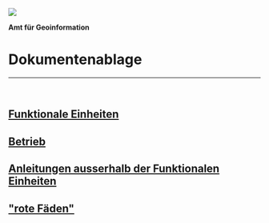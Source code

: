 ![](https://https://github.com/bjsvwcur/DockTick/blob/master/Logo.png)

**Amt für Geoinformation**
# Dokumentenablage

---

&nbsp;

## [Funktionale Einheiten](https://github.com/bjsvwcur/DockTick_Funktionale_Einheiten)
## [Betrieb](https://github.com/bjsvwcur/DockTick_Betrieb)
## [Anleitungen ausserhalb der Funktionalen Einheiten](https://github.com/bjsvwcur/DockTick_div_Anleitungen)
## ["rote Fäden"](https://github.com/bjsvwcur/DockTick_rote_Faeden)
